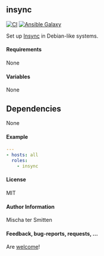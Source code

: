 ## insync

[![CI](https://github.com/Oefenweb/ansible-insync/workflows/CI/badge.svg)](https://github.com/Oefenweb/ansible-insync/actions?query=workflow%3ACI)
[![Ansible Galaxy](http://img.shields.io/badge/ansible--galaxy-insync-blue.svg)](https://galaxy.ansible.com/Oefenweb/insync/)

Set up [Insync](https://www.insynchq.com) in Debian-like systems.

#### Requirements

None

#### Variables

None

## Dependencies

None

#### Example

```yaml
---
- hosts: all
  roles:
    - insync
```

#### License

MIT

#### Author Information

Mischa ter Smitten

#### Feedback, bug-reports, requests, ...

Are [welcome](https://github.com/Oefenweb/ansible-insync/issues)!
